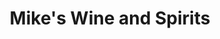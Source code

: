 ---
title: "Mike's Wine and Spirits"
url: /kansas-city/mikes-wine-and-spirits/
shop: Spirituosen
---